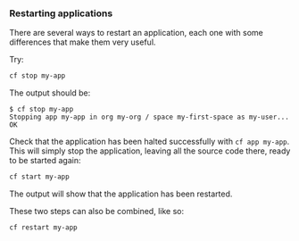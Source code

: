 ### Restarting applications

There are several ways to restart an application, each one with some differences that make them very useful.

Try:

```sh
cf stop my-app
```

The output should be:

```
$ cf stop my-app
Stopping app my-app in org my-org / space my-first-space as my-user...
OK
```

Check that the application has been halted successfully with `cf app my-app`. This will simply stop the application, leaving all the source code there, ready to be started again:

```sh
cf start my-app
```

The output will show that the application has been restarted.

These two steps can also be combined, like so:

```sh
cf restart my-app
```
